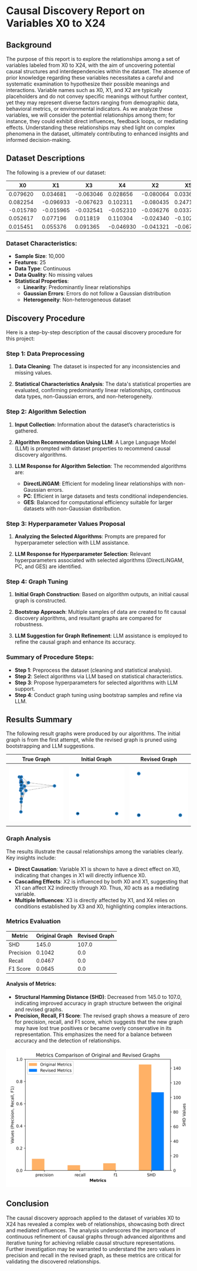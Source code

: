 # Causal Discovery Report on Variables X0 to X24

## Background
The purpose of this report is to explore the relationships among a set of variables labeled from X0 to X24, with the aim of uncovering potential causal structures and interdependencies within the dataset. The absence of prior knowledge regarding these variables necessitates a careful and systematic examination to hypothesize their possible meanings and interactions. Variable names such as X0, X1, and X2 are typically placeholders and do not convey specific meanings without further context, yet they may represent diverse factors ranging from demographic data, behavioral metrics, or environmental indicators. As we analyze these variables, we will consider the potential relationships among them; for instance, they could exhibit direct influences, feedback loops, or mediating effects. Understanding these relationships may shed light on complex phenomena in the dataset, ultimately contributing to enhanced insights and informed decision-making.

## Dataset Descriptions
The following is a preview of our dataset:

|   X0     |   X1     |   X3     |   X4     |   X2     |   X5     |   X7     |   X8     |   X9     |   X6     |   X10    |   X14    |   X11    |   X12    |   X13    |   X15    |   X20    |   X16    |   X17    |   X18    |   X19    |   X21    |   X22    |   X23    |   X24    |
|----------|----------|----------|----------|----------|----------|----------|----------|----------|----------|----------|----------|----------|----------|----------|----------|----------|----------|----------|----------|----------|----------|----------|----------|----------|
| 0.079620 | 0.034681 | -0.063046| 0.028656 | -0.080064| 0.033697 | -0.113160| -0.138476| 0.125268 | 0.051470 | -0.018276| -0.302673| 0.074499 | 0.092845 | 0.012145 | 0.462268 | -0.321022| -0.129277| -0.520847| 0.713186 | -0.108554| 0.284705 | 0.367927 | 0.084298 | 0.759865 |
| 0.082254 | -0.096933| -0.067623| 0.102311 | -0.080435| 0.247132 | 0.076330 | -0.199202| 0.163535 | -0.037330| 0.072751 | -0.106177| 0.388952 | 0.154135 | 0.088854 | 0.279465 | -0.095770| -0.113808| 0.398607 | 1.273697 | 0.246476 | -0.060994| 0.402028 | -0.373308| 1.155427 |
| -0.015780| -0.015965| -0.032541| -0.052310 | -0.036276| 0.033701 | -0.080441| -0.073077| 0.114954 | -0.002610| -0.038275| -0.227912| -0.052754| -0.112815| -0.034825 | 0.297766| -0.274089| -0.145813| -0.649091 | 0.387220 | -0.179416| 0.201654 | 0.338490 | -0.091503| 0.325419 |
| 0.052617 | 0.077196 | 0.011819 | 0.110304 | -0.024340| -0.102698| -0.072662| -0.086932| 0.059153 | -0.073717| -0.052463| -0.153223| -0.203963| 0.329135 | 0.174084 | 0.345607 | -0.013677| 0.141661 | -0.377179 | -0.171821| -0.172199| 0.118474 | -0.221463 | 0.681704 | -0.095301 |
| 0.015451 | 0.055376 | 0.091365 | -0.046930| -0.041321| -0.067956| -0.089142| -0.080309| 0.009437 | 0.030658 | 0.036380 | -0.063560| -0.192856| 0.302460 | 0.123228 | -0.035194| 0.123909 | -0.012163| -0.429518 | -0.382221| -0.122404| 0.229933 | 0.167020 | -0.266027 | 0.656885 |

### Dataset Characteristics:
- **Sample Size**: 10,000
- **Features**: 25
- **Data Type**: Continuous
- **Data Quality**: No missing values
- **Statistical Properties**:
  - **Linearity**: Predominantly linear relationships
  - **Gaussian Errors**: Errors do not follow a Gaussian distribution
  - **Heterogeneity**: Non-heterogeneous dataset

## Discovery Procedure
Here is a step-by-step description of the causal discovery procedure for this project:

### Step 1: Data Preprocessing
1. **Data Cleaning**: The dataset is inspected for any inconsistencies and missing values.
   
2. **Statistical Characteristics Analysis**: The data's statistical properties are evaluated, confirming predominantly linear relationships, continuous data types, non-Gaussian errors, and non-heterogeneity.

### Step 2: Algorithm Selection
1. **Input Collection**: Information about the dataset’s characteristics is gathered.
   
2. **Algorithm Recommendation Using LLM**: A Large Language Model (LLM) is prompted with dataset properties to recommend causal discovery algorithms.

3. **LLM Response for Algorithm Selection**: The recommended algorithms are:
   - **DirectLiNGAM**: Efficient for modeling linear relationships with non-Gaussian errors.
   - **PC**: Efficient in large datasets and tests conditional independencies.
   - **GES**: Balanced for computational efficiency suitable for larger datasets with non-Gaussian distribution.

### Step 3: Hyperparameter Values Proposal
1. **Analyzing the Selected Algorithms**: Prompts are prepared for hyperparameter selection with LLM assistance.

2. **LLM Response for Hyperparameter Selection**: Relevant hyperparameters associated with selected algorithms (DirectLiNGAM, PC, and GES) are identified.

### Step 4: Graph Tuning
1. **Initial Graph Construction**: Based on algorithm outputs, an initial causal graph is constructed.

2. **Bootstrap Approach**: Multiple samples of data are created to fit causal discovery algorithms, and resultant graphs are compared for robustness.

3. **LLM Suggestion for Graph Refinement**: LLM assistance is employed to refine the causal graph and enhance its accuracy.

### Summary of Procedure Steps:
- **Step 1**: Preprocess the dataset (cleaning and statistical analysis).
- **Step 2**: Select algorithms via LLM based on statistical characteristics.
- **Step 3**: Propose hyperparameters for selected algorithms with LLM support.
- **Step 4**: Conduct graph tuning using bootstrap samples and refine via LLM.

## Results Summary

The following result graphs were produced by our algorithms. The initial graph is from the first attempt, while the revised graph is pruned using bootstrapping and LLM suggestions.

| <center> True Graph | <center> Initial Graph | <center> Revised Graph |
|--|--|--|
| ![True Graph](test_data/20241018_020318_base_nodes10_samples2000/output_graph/True_Graph.jpg) | ![Initial Graph](test_data/20241018_020318_base_nodes10_samples2000/output_graph/Initial_Graph.jpg) | ![Revised Graph](test_data/20241018_020318_base_nodes10_samples2000/output_graph/Revised_Graph.jpg) |

### Graph Analysis
The results illustrate the causal relationships among the variables clearly. Key insights include:
- **Direct Causation**: Variable X1 is shown to have a direct effect on X0, indicating that changes in X1 will directly influence X0.
- **Cascading Effects**: X2 is influenced by both X0 and X1, suggesting that X1 can affect X2 indirectly through X0. Thus, X0 acts as a mediating variable.
- **Multiple Influences**: X3 is directly affected by X1, and X4 relies on conditions established by X3 and X0, highlighting complex interactions.

### Metrics Evaluation

| Metric | Original Graph | Revised Graph |
|--------|----------------|----------------|
| SHD    | 145.0          | 107.0          |
| Precision | 0.1042      | 0.0            |
| Recall | 0.0467        | 0.0            |
| F1 Score | 0.0645      | 0.0            |

#### Analysis of Metrics:
- **Structural Hamming Distance (SHD)**: Decreased from 145.0 to 107.0, indicating improved accuracy in graph structure between the original and revised graphs.
- **Precision, Recall, F1 Score**: The revised graph shows a measure of zero for precision, recall, and F1 score, which suggests that the new graph may have lost true positives or became overly conservative in its representation. This emphasizes the need for a balance between accuracy and the detection of relationships.

![Metric Graph](test_data/20241018_020318_base_nodes10_samples2000/output_graph/metrics.jpg)

## Conclusion
The causal discovery approach applied to the dataset of variables X0 to X24 has revealed a complex web of relationships, showcasing both direct and mediated influences. The analysis underscores the importance of continuous refinement of causal graphs through advanced algorithms and iterative tuning for achieving reliable causal structure representations. Further investigation may be warranted to understand the zero values in precision and recall in the revised graph, as these metrics are critical for validating the discovered relationships.
